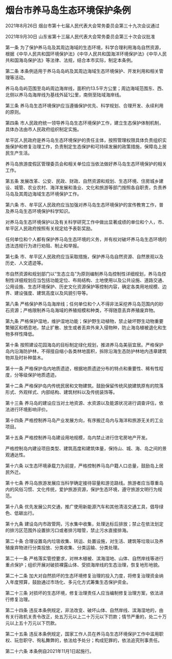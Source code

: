 # 烟台市养马岛生态环境保护条例

2021年8月26日 烟台市第十七届人民代表大会常务委员会第三十九次会议通过

2021年9月30日 山东省第十三届人民代表大会常务委员会第三十次会议批准

<!-- INFO END -->

第一条 为了保护养马岛及其周边海域的生态环境，科学合理利用海岛自然资源，根据《中华人民共和国环境保护法》《中华人民共和国海洋环境保护法》《中华人民共和国海岛保护法》等法律、法规，结合本市实际，制定本条例。

第二条 本条例适用于养马岛岛屿及其周边海域生态环境保护、开发利用和相关管理等活动。

养马岛岛屿范围至岛屿周边海岸线，面积约13.5平方公里；周边海域范围东、西、北侧以养马岛海岸线为基线外延1公里，南侧至陆域海岸线。

第三条 养马岛生态环境保护应当遵循保护优先、科学规划、合理开发、永续利用的原则。

第四条 市人民政府统一领导养马岛生态环境保护工作，建立生态保护体制机制，具体办法由市人民政府组织制定实施。

牟平区人民政府是养马岛生态环境保护的责任主体，按照管理权限具体负责组织实施保护和修复治理工作，负责制定生态保护和可持续发展的政策措施，保障岛上居民生产生活。

养马岛旅游度假区管理委员会和相关单位应当依法做好养马岛生态环境保护的相关工作。

第五条 发展改革、公安、民政、财政、自然资源和规划、生态环境、住房城乡建设、城管、农业农村、海洋发展和渔业、文化和旅游等部门按照各自职责，负责养马岛及其周边海域生态环境保护工作。

第六条 市、牟平区人民政府应当加强对养马岛生态环境保护的宣传教育工作，普及养马岛生态环境保护科学知识。

对养马岛生态环境保护以及有关科学研究工作中做出显著成绩的单位和个人，市、牟平区人民政府按照有关规定给予表彰奖励。

任何单位和个人都有保护养马岛生态环境的义务，并有权对破坏养马岛生态环境的违法违规行为进行劝阻、制止和举报。

第七条 市、牟平区人民政府应当采取措施，保护养马岛自然资源、自然景观以及历史、人文遗迹等。

市自然资源和规划部门以“生态立岛”为原则编制养马岛控制性详细规划，养马岛控制性详细规划应当包括功能定位、布局结构、土地使用以及公共设施、道路交通、公用设施、生态环境保护、历史文化资源保护等控制内容，确定各类用地规模、边界、建设强度、建筑高度以及风貌引导等。

第八条 严格保护养马岛海岸线；任何单位和个人不得非法采挖养马岛范围内的砂石资源；严格限制养马岛海域的养殖规模和种类，不得随意丢弃养殖废弃物。

第九条 严格保护湿地，维护湿地功能；保护野生动植物，禁止破坏野生动物重要繁殖区和栖息地，禁止扩散、放生或者丢弃外来入侵物种，防止海岛植被退化和生物多样性降低。

第十条 按照建设花园海岛的目标制定绿化规划，推进养马岛美丽宜居。严格保护岛内沿海防护林，不得擅自缩小各类林地面积，拆除沿海生态防护林地内违章建筑物并及时补种苗木。

第十一条 严格保护岛内地质遗迹，根据地质遗迹分布的特点和重要性、稀有性程度，分等级保护地质遗迹。

第十二条 严格保护岛内传统民居和文物建筑。鼓励保留传统风貌建筑原有的院落形式、外观样式、内部结构、建筑材料以及传统装饰等。

第十三条 养马岛的建设应当对土地资源、水资源以及能源状况进行调查评估，依法进行环境影响评价。

第十四条 严格控制养马岛产业发展方向，有序搬迁岛内与海洋和旅游无关的工业项目。

第十五条 严格控制养马岛建设用地规模，岛内禁止进行住宅房地产开发。

严格控制岛内建设项目类型、建筑高度和建筑体量，保持山、城、海、岛之间的景观通达性。

第十六条 以生态环境承载力为前提，严格控制养马岛户籍人口总量，鼓励岛上居民外迁。

第十七条 养马岛旅游发展应当科学确定接待容量和游览路线。旅游者应当尊重岛内的风俗习惯、文化传统，爱护旅游资源，保护生态环境，遵守旅游文明行为规范。

第十八条 优先发展公共交通，推广使用新能源汽车和其他清洁交通工具，倡导绿色、低碳出行。

第十九条 建设岛内市政管网，污水集中收集，处理达标后排放；禁止在依法划定的排污区范围外设置排污口或者排污暗管，禁止污水直接排海。

第二十条 合理设置岛内垃圾收集、转运、处置设施，对生活、建筑等垃圾以及养殖废弃物进行分类投放、分类收集、分类运输、分类处理。

第二十一条 严格落实管控要求，对林木植被、滨海湿地、山体、自然岸线等进行重点保护；组织开展对破损裸露山体、受损海岸线的生态治理，恢复地形地貌。

第二十二条 加大对自然损坏的生态环境修复治理的投入力度，将修复治理资金纳入年度预算，鼓励通过市场化、多元化方式筹集生态保护资金。

第二十三条 对损坏的生态环境，修复治理责任人应当编制修复治理方案，依法进行修复治理。

第二十四条 违反本条例规定，非法改变、破坏山体、自然岸线、滨海湿地的，由有关行政机关责令改正，处五万元以上二十万元以下罚款；情节严重的，处二十万元以上五十万元以下罚款。

第二十五条 违反本条例规定，国家工作人员在养马岛生态环境保护工作中滥用职权、玩忽职守、徇私舞弊的，依法给予处分；构成犯罪的，依法追究刑事责任。

第二十六条 本条例自2021年11月1日起施行。